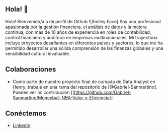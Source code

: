 ## Hola! 👋

Hola! Bienvenido/a a mi perfil de Github ![Smiley Face] Soy una profesional apasionada por la gestión financiera, el análisis de datos y la mejora continua, con más de 10 años de experiencia en roles de contabilidad, control financiero y auditoría en empresas multinacionales. Mi trayectoria incluye proyectos desafiantes en diferentes países y sectores, lo que me ha permitido desarrollar una sólida comprensión de las finanzas globales y una sensibilidad cultural invaluable.
## Colaboraciones

- Como parte de nuestro proyecto final de cursada de Data Analyst en Henry, trabajé en una rama del repositorio de [@Gabriel-Sanmartino]. Puedes ver mi contribución [(https://github.com/Gabriel-Sanmartino/Moneyball-NBA-Valor-y-Eficiencia)].
  

## Conéctemos
- [LinkedIn](www.linkedin.com/in/maria-crowder-0aa81724)
